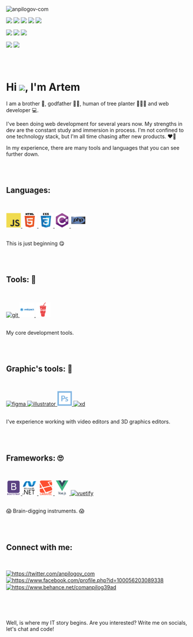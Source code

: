 <p align="left">

  <img src="https://komarev.com/ghpvc/?username=anpilogov-com&label=Profile%20views&color=2bbc8a&style=flat" alt="anpilogov-com" />

</p>

<p align="left">

  <img src="https://img.shields.io/badge/JS-Developer-_.svg?style=flat&logoColor=black&color=ffe600"> 
  <img src="https://img.shields.io/badge/_-HTML-_.svg?style=flat&logoColor=black&color=ff7300">
  <img src="https://img.shields.io/badge/_-CSS-_.svg?style=flat&logoColor=black&color=2bbc8a">
  <img src="https://img.shields.io/badge/_-PHP-_.svg?style=flat&logoColor=black&color=006ba1">
  <img src="https://img.shields.io/badge/_-.NET-_.svg?style=flat&logoColor=black&color=007bff">

<p/>

<p align="left">

  <img src="https://img.shields.io/badge/_-I use Git-_.svg?style=flat&logoColor=black&color=F05032&logo=data:image/webp;base64,UklGRsAAAABXRUJQVlA4TLMAAAAvF8AFEG9gIG2b+De97Tcx//NPkG2b+gg2wyeWQ48jBCCAgJpt27LsQTORTHJ4KzaCLeBQfQ9GcGukL+OZpL/dy3zv/fwzRPRfYdu2jTrY8YnY4WRFD/N78OkuQF4VagIaJ/jWmN+e2SkcwFd1IYGAgQuJsNhvEqVu02JF6Rns/CD/xxXlhekPV5MH9jduEvmgYP4oAHefWJIrAAURS6BKisVvSCI6JhlSQTKk5h9F1jlxEwA=">
  <img src="https://img.shields.io/badge/_-Webpack-_.svg?style=flat&logoColor=black&color=198bc2&logo=data:image/webp;base64,UklGRvAAAABXRUJQVlA4TOQAAAAvF8AFEMcgFkzmL92Vw/zPP4EgZIoFeoBsgKKw+gNpAAAY+sV3gAFibKttJQz4ayWccJBe/60ih9kKIvo/AfQw5fyjD/WEGXZ9wxsQgI2fDBNiB5iGG6uILuIBtQS+EA/V81Q9EE8mUnHgSroBwKbpAlyUyHcdjRfcLmKj7k7kwEzW7prRDPTciqy9VYr5E9SfOuCaKl4Am6akG/AOSAnxA7P/o+1J0zuTItZ6zaSIhcxWUYusYeVSUQtnInLE+sfjyLkiOkVriKfqidiM+sMcYIY4D/SQ/c6ZXuoRDqUPU86JHgI=">
  <img src="https://img.shields.io/badge/_-Gulp-_.svg?style=flat&logoColor=black&color=CF4647&logo=data:image/webp;base64,UklGRswAAABXRUJQVlA4TL8AAAAvF8AFELdAJm0T/6Z7bRrmf/4FAiSmAIJJmmo7BvR4RPA9AizbVuJKF1FiWkJE5j/YmNdV/Uf0fwLwP2Z+D18Ry6jwiN1SDr4jl5EZAQX30jGskfHU6oBcAezpjiMNJDJQAqUhK9YdNJXrAPYGYDVoxV7JM2a3vSN1BSSEO3EkaWC3dFZuoZAImpVOg9bskXSXzs2PtirU3fyKs9sqsRmDtZJNyLPQWqTmYN4nwm0kjFfDU8aYXB49lU5vIsa/CQA=">

<p/>

<p align="left">

  <img src="https://img.shields.io/badge/Linux-OS-_.svg?style=flat&logoColor=ffffff&color=2bbc8a&logo=data:image/webp;base64,UklGRh4BAABXRUJQVlA4WAoAAAAQAAAAFwAAFwAAQUxQSMcAAAABgFXbblDpSogEJFRCJURCHLw4mDh4OBgcTB1MHYAD6oA6yEdTQEJETADm9D39ZLy4+cjPyMP6LB/Fy+r+gkpnPt4oxqLtDQOwNKdHXDknPVweVc3KEN+fiCcAIPffe8vVEG7N5VZtEi29XXRDesN0q243allnXP2akVuewbqnSXZLM97/e56I1DzJxf2gKC+g/hPJsjE4EABQlyADANMNHBbIAB40IB4kBTJwgHX//p0OACwUqH0IWDczKwRowpxELWE0U8IIAFZQOCAwAAAA0AIAnQEqGAAYAD6RRJ1KpaOioagIALASCWkAAD2joAD+77j//th//7XY//7VyAAA">
  <img src="https://img.shields.io/badge/Windows-OS-_.svg?style=flat&logoColor=black&color=2bbc8a&logo=data:image/webp;base64,UklGRrgAAABXRUJQVlA4WAoAAAAQAAAAFwAAFwAAQUxQSGsAAAANcBRJctisEOQYaCEsA1+QJExcZmIoMgMxyIWBg0AvXfzyOyImABeqilSK1U0kkj7c9H1/kN6rDAVABPIv3OVtVrHlMCYFGKm1TGJfS+p+Hnpc5P3ncBPrPwAa2tkDeJKyJTNvEf08TKRsAQBWUDggJgAAANACAJ0BKhgAGAA+kUSdSqWjoqGoCACwEglpAAA9o6AA/vhNAAAA">

<p/>

<br />
<br />

# Hi <img src="https://raw.githubusercontent.com/MartinHeinz/MartinHeinz/master/wave.gif" width="30px">, I'm Artem

I am a brother 🤟, godfather 🧙🏼, human of tree planter 🧑🏽‍🎄 and web developer 💻.

I've been doing web development for several years now. My strengths in dev are the constant study and immersion in process. I'm not confined to one technology stack, but I'm all time chasing after new products. ❤️‍🔥

In my experience, there are many tools and languages that you can see further down.

<br />
<br />

## Languages:

<br />

<p align="left">
  <a href="https://developer.mozilla.org/en-US/docs/Web/JavaScript" target="_blank">
    <img src="https://raw.githubusercontent.com/devicons/devicon/master/icons/javascript/javascript-original.svg" alt="javascript" width="40" height="40"/> 
  </a> 
  <a href="https://www.w3.org/html/" target="_blank"> 
    <img src="https://raw.githubusercontent.com/devicons/devicon/master/icons/html5/html5-original-wordmark.svg" alt="html5" width="40" height="40"/> 
  </a> 
  <a href="https://www.w3schools.com/css/" target="_blank"> 
    <img src="https://raw.githubusercontent.com/devicons/devicon/master/icons/css3/css3-original-wordmark.svg" alt="css3" width="40" height="40"/> 
  </a> 
  <a href="https://www.w3schools.com/cs/" target="_blank"> 
    <img src="https://raw.githubusercontent.com/devicons/devicon/master/icons/csharp/csharp-original.svg" alt="csharp" width="40" height="40"/> 
  </a> 
  <a href="https://www.php.net" target="_blank"> 
    <img src="https://raw.githubusercontent.com/devicons/devicon/master/icons/php/php-original.svg" alt="php" width="40" height="40"/> 
  </a>

  <br />
  <br />

  <p align="left">This is just beginning 😋<p/>
<p/>

<br />
<br />

## Tools: 🔪

<br />

<p align="left">
  <a href="https://git-scm.com/" target="_blank">
    <img src="https://www.vectorlogo.zone/logos/git-scm/git-scm-icon.svg" alt="git" width="40" height="40"/> 
  </a>
  <a href="https://webpack.js.org" target="_blank"> 
    <img src="https://raw.githubusercontent.com/devicons/devicon/d00d0969292a6569d45b06d3f350f463a0107b0d/icons/webpack/webpack-original-wordmark.svg" alt="webpack" width="40" height="40"/> 
  </a>
  <a href="https://gulpjs.com" target="_blank"> 
    <img src="https://raw.githubusercontent.com/devicons/devicon/master/icons/gulp/gulp-plain.svg" alt="gulp" width="40" height="40"/> 
  </a>
  <br />
  <br />
  <p align="left">My core development tools.<p/>
<p/>

<br />
<br />

## Graphic's tools: 🤡

<br />

<p align="left">
  <a href="https://www.figma.com/" target="_blank"> 
    <img src="https://www.vectorlogo.zone/logos/figma/figma-icon.svg" alt="figma" width="40" height="40"/> 
  </a>
  <a href="https://www.adobe.com/in/products/illustrator.html" target="_blank">
    <img src="https://www.vectorlogo.zone/logos/adobe_illustrator/adobe_illustrator-icon.svg" alt="illustrator" width="40" height="40"/>
  </a>
  <a href="https://www.photoshop.com/en" target="_blank">
    <img src="https://raw.githubusercontent.com/devicons/devicon/master/icons/photoshop/photoshop-line.svg" alt="photoshop" width="40" height="40"/>
  </a>
  <a href="https://www.adobe.com/products/xd.html" target="_blank"> 
    <img src="https://cdn.worldvectorlogo.com/logos/adobe-xd.svg" alt="xd" width="40" height="40"/> 
  </a>
  <br />
  <br />
  <p align="left">I've experience working with video editors and 3D graphics editors.<p/>
<p/>

<br />
<br />

## Frameworks: 🙄

<br />

<p align="left">
  <a href="https://getbootstrap.com" target="_blank">
    <img src="https://raw.githubusercontent.com/devicons/devicon/master/icons/bootstrap/bootstrap-plain-wordmark.svg" alt="bootstrap" width="40" height="40"/>
  </a>
  <a href="https://dotnet.microsoft.com/" target="_blank">
    <img src="https://raw.githubusercontent.com/devicons/devicon/master/icons/dot-net/dot-net-original-wordmark.svg" alt="dotnet" width="40" height="40"/>
  </a>
  <a href="https://laravel.com/" target="_blank">
    <img src="https://raw.githubusercontent.com/devicons/devicon/master/icons/laravel/laravel-plain-wordmark.svg" alt="laravel" width="40" height="40"/>
  </a>
  <a href="https://vuejs.org/" target="_blank">
    <img src="https://raw.githubusercontent.com/devicons/devicon/master/icons/vuejs/vuejs-original-wordmark.svg" alt="vuejs" width="40" height="40"/>
  </a>
  <a href="https://vuetifyjs.com/en/" target="_blank">
    <img src="https://bestofjs.org/logos/vuetify.svg" alt="vuetify" width="40" height="40"/> 
  </a>
  <br />
  <br />
  <p align="left">😱 Brain-digging instruments. 😱<p/>
  
<p/>

<br />
<br />

## Connect with me:

<br />
<p align="left">
  <a href="https://twitter.com/https://twitter.com/anpilogov_com" target="blank"><img align="center" src="https://raw.githubusercontent.com/rahuldkjain/github-profile-readme-generator/master/src/images/icons/Social/twitter.svg" alt="https://twitter.com/anpilogov_com" height="30" width="40" /></a>
  <a href="https://fb.com/https://www.facebook.com/profile.php?id=100056203089338" target="blank"><img align="center" src="https://raw.githubusercontent.com/rahuldkjain/github-profile-readme-generator/master/src/images/icons/Social/facebook.svg" alt="https://www.facebook.com/profile.php?id=100056203089338" height="30" width="40" /></a>
  <a href="https://www.behance.net/https://www.behance.net/comanpilog39ad" target="blank"><img align="center" src="https://raw.githubusercontent.com/rahuldkjain/github-profile-readme-generator/master/src/images/icons/Social/behance.svg" alt="https://www.behance.net/comanpilog39ad" height="30" width="40" /></a>
</p>
<br />
<br />
<br />
<p align="left">
  Well, is where my IT story begins. Are you interested? Write me on socials, let's chat and code!
<p/>
